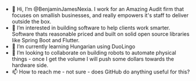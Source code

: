 - 👋 Hi, I’m @BenjaminJamesNexia.  I work for an Amazing Audit firm that focuses on smallish businesses, and really empowers it's staff to deliver outside the box.
- 👀 I’m interested in building software to help clients work smarter.  Software thats reasonable priced and built on solid open source libraries like Spring Boot and Flutter.
- 🌱 I’m currently learning Hungarian using DuoLingo
- 💞️ I’m looking to collaborate on building robots to automate physical things - once I get the volume I will push some dollars towards the hardware side.
- 📫 How to reach me - not sure - does GitHub do anything useful for this?

<!---
BenjaminJamesNexia/BenjaminJamesNexia is a ✨ special ✨ repository because its `README.md` (this file) appears on your GitHub profile.
You can click the Preview link to take a look at your changes.
--->
